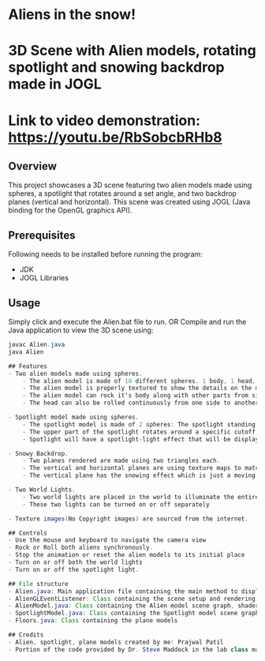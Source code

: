 # Aliens in the snow!
# 3D Scene with Alien models, rotating spotlight and snowing backdrop made in JOGL

# Link to video demonstration: https://youtu.be/RbSobcbRHb8

## Overview
This project showcases a 3D scene featuring two alien models made using spheres, a spotlight that rotates around a set angle, and two backdrop planes (vertical and horizontal). This scene was created using JOGL (Java binding for the OpenGL graphics API).

## Prerequisites
Following needs to be installed before running the program:
- JDK
- JOGL Libraries


## Usage
Simply click and execute the Alien.bat file to run.
OR
Compile and run the Java application to view the 3D scene using:
```java
javac Alien.java
java Alien

## Features
- Two alien models made using spheres.
    - The alien model is made of 10 different spheres. 1 body, 1 head, 2 ears, 2 eyes, 2 arms, 1 head antenna and 1 head antenna ball.
    - The alien model is properly textured to show the details on the model.
    - The alien model can rock it's body along with other parts from side to side in a motion.
    - The head can also be rolled continuously from one side to another. Although only the head(including ears, eyes and antenna) is animated for this particular effect.

- Spotlight model made using spheres.
    - The spotlight model is made of 2 spheres: The spotlight standing bar and the upper spotlight part.
    - The upper part of the spotlight rotates around a specific cutoff in the scene.
    - Spotlight will have a spotlight-light effect that will be displayed on the models so that if the world lights are turned off, the spotlight will only show the area it is illuminating.

- Snowy Backdrop.
    - Two planes rendered are made using two triangles each.
    - The vertical and horizontal planes are using texture maps to match each other at the join.
    - The vertical plane has the snowing effect which is just a moving texture on top of the base texture.

- Two World Lights.
    - Two world lights are placed in the world to illuminate the entire scene.
    - These two lights can be turned on or off separately 

- Texture images(No Copyright images) are sourced from the internet.

## Controls
- Use the mouse and keyboard to navigate the camera view
- Rock or Roll both aliens synchronously.
- Stop the animation or reset the alien models to its initial place
- Turn on or off both the world lights
- Turn on or off the spotlight light. 

## File structure
- Alien.java: Main application file containing the main method to display the scene
- AlienGLEventListener: Class containing the scene setup and rendering logic
- AlienModel.java: Class containing the Alien model scene graph, shader and textures
- SpotlightModel.java: Class containing the Spotlight model scene graph, shader and textures.
- Floors.java: Class containing the plane models 

## Credits
- Alien, spotlight, plane models created by me: Prajwal Patil
- Portion of the code provided by Dr. Steve Maddock in the lab class material
